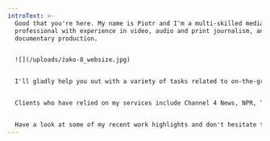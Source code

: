 ```yaml
---
introText: >-
  Good that you're here. My name is Piotr and I'm a multi-skilled media
  professional with experience in video, audio and print journalism, and
  documentary production.


  ![](/uploads/żako-8_websize.jpg)


  I'll gladly help you out with a variety of tasks related to on-the-ground reporting and media production in Poland, Germany and beyond.


  Clients who have relied on my services include Channel 4 News, NPR, The New York Times, The Washington Post and many others. 


  Have a look at some of my recent work highlights and don't hesitate to get in touch if I can support your assignment.
---
```

